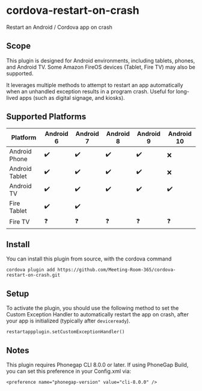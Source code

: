 # cordova-restart-on-crash
Restart an Android / Cordova app on crash

## Scope

This plugin is designed for Android environments, including tablets, phones, and Android TV. Some Amazon FireOS devices (Tablet, Fire TV) may also be supported.

It leverages multiple methods to attempt to restart an app automatically when an unhandled exception results in a program crash. Useful for long-lived apps (such as digital signage, and kiosks).

## Supported Platforms

| Platform  | Android 6 | Android 7 | Android 8 | Android 9 | Android 10 |
| ----------------- | --------- | --------- | --------- | --------- | ---------- |
| Android Phone  | :heavy_check_mark: | :heavy_check_mark: | :heavy_check_mark: | :heavy_check_mark: | :x: |
| Android Tablet  | :heavy_check_mark: | :heavy_check_mark: | :heavy_check_mark: | :heavy_check_mark: | :x: |
| Android TV  | :heavy_check_mark: | :heavy_check_mark: | :heavy_check_mark: | :heavy_check_mark: | :heavy_check_mark: |
| Fire Tablet | :heavy_check_mark: | :heavy_check_mark: |   |   |   |
| Fire TV | :question: | :question: | :question: | :question: | :question: |

## Install

You can install this plugin from source, with the cordova command 

```
cordova plugin add https://github.com/Meeting-Room-365/cordova-restart-on-crash.git
```

## Setup

To activate the plugin, you should use the following method to set the Custom Exception Handler to automatically restart the app on crash, after your app is initialized (typically after `deviceready`).

```
restartappplugin.setCustomExceptionHandler()
```

## Notes

This plugin requires Phonegap CLI 8.0.0 or later. If using PhoneGap Build, you can set this preference in your Config.xml via:

```
<preference name="phonegap-version" value="cli-8.0.0" />
```
